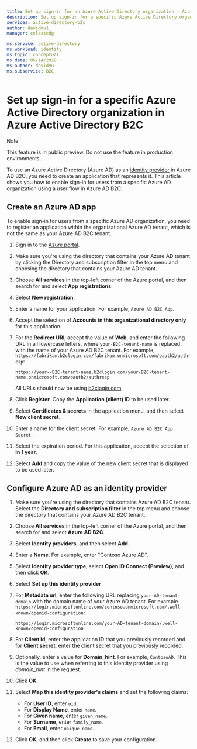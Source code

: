 ```yaml
---
title: Set up sign-in for an Azure Active Directory organization - Azure Active Directory B2C | Microsoft Docs
description: Set up sign-in for a specific Azure Active Directory organization in Azure Active Directory B2C.
services: active-directory-b2c
author: davidmu1
manager: celestedg

ms.service: active-directory
ms.workload: identity
ms.topic: conceptual
ms.date: 05/14/2018
ms.author: davidmu
ms.subservice: B2C
---
```


# Set up sign-in for a specific Azure Active Directory organization in Azure Active Directory B2C

>[!NOTE]
> This feature is in public preview. Do not use the feature in production environments.

To use an Azure Active Directory (Azure AD) as an [identity provider](active-directory-b2c-reference-oauth-code.md) in Azure AD B2C, you need to create an application that represents it. This article shows you how to enable sign-in for users from a specific Azure AD organization using a user flow in Azure AD B2C.

## Create an Azure AD app

To enable sign-in for users from a specific Azure AD organization, you need to register an application within the organizational Azure AD tenant, which is not the same as your Azure AD B2C tenant.

1. Sign in to the [Azure portal](https://portal.azure.com).
2. Make sure you're using the directory that contains your Azure AD tenant by clicking the Directory and subscription filter in the top menu and choosing the directory that contains your Azure AD tenant.
3. Choose **All services** in the top-left corner of the Azure portal, and then search for and select **App registrations**.
4. Select **New registration**.
5. Enter a name for your application. For example, `Azure AD B2C App`.
6. Accept the selection of **Accounts in this organizational directory only** for this application.
7. For the **Redirect URI**, accept the value of **Web**, and enter the following URL in all lowercase letters, where `your-B2C-tenant-name` is replaced with the name of your Azure AD B2C tenant. For example, `https://fabrikam.b2clogin.com/fabrikam.onmicrosoft.com/oauth2/authresp`:

    ```
    https://your--B2C-tenant-name.b2clogin.com/your-B2C-tenant-name.onmicrosoft.com/oauth2/authresp
    ```

    All URLs should now be using [b2clogin.com](b2clogin.md).

8. Click **Register**. Copy the **Application (client) ID** to be used later.
9. Select **Certificates & secrets** in the application menu, and then select **New client secret**.
10. Enter a name for the client secret. For example, `Azure AD B2C App Secret`.
11. Select the expiration period. For this application, accept the selection of **In 1 year**.
12. Select **Add** and copy the value of the new client secret that is displayed to be used later.

## Configure Azure AD as an identity provider

1. Make sure you're using the directory that contains Azure AD B2C tenant. Select the **Directory and subscription filter** in the top menu and choose the directory that contains your Azure AD B2C tenant.
2. Choose **All services** in the top-left corner of the Azure portal, and then search for and select **Azure AD B2C**.
3. Select **Identity providers**, and then select **Add**.
4. Enter a **Name**. For example, enter "Contoso Azure AD".
5. Select **Identity provider type**, select **Open ID Connect (Preview)**, and then click **OK**.
6. Select **Set up this identity provider**
7. For **Metadata url**, enter the following URL replacing `your-AD-tenant-domain` with the domain name of your Azure AD tenant. For example `https://login.microsoftonline.com/contoso.onmicrosoft.com/.well-known/openid-configuration`:

    ```
    https://login.microsoftonline.com/your-AD-tenant-domain/.well-known/openid-configuration
    ```

8. For **Client Id**, enter the application ID that you previously recorded and for **Client secret**, enter the client secret that you previously recorded.
9. Optionally, enter a value for **Domain_hint**. For example, `ContosoAD`. This is the value to use when referring to this identity provider using *domain_hint* in the request. 
10. Click **OK**.
11. Select **Map this identity provider's claims** and set the following claims:
    
    - For **User ID**, enter `oid`.
    - For **Display Name**, enter `name`.
    - For **Given name**, enter `given_name`.
    - For **Surname**, enter `family_name`.
    - For **Email**, enter `unique_name`.

12. Click **OK**, and then click **Create** to save your configuration.
